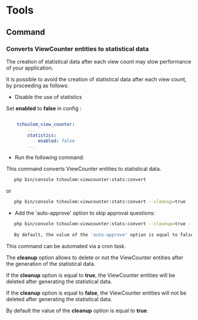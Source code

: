 # Tools

## Command

### Converts ViewCounter entities to statistical data

The creation of statistical data after each view count may slow performance of your application.

It is possible to avoid the creation of statistical data after each view count, by proceeding as follows:

- Disable the use of statistics

Set **enabled** to **false** in config :

```yaml

    tchoulom_view_counter:
        ...
        statistics:
            enabled: false
        ...
```

- Run the following command:

This command converts ViewCounter entities to statistical data.

```bash
   php bin/console tchoulom:viewcounter:stats:convert
```

or

```bash
   php bin/console tchoulom:viewcounter:stats:convert --cleanup=true
```

- Add the 'auto-approve' option to skip approval questions:

```bash
   php bin/console tchoulom:viewcounter:stats:convert --cleanup=true --auto-approve=true
   
   By default, the value of the 'auto-approve' option is equal to false.
```

This command can be automated via a cron task.

The **cleanup** option allows to delete or not the ViewCounter entities after the generation of the statistical data.

If the **cleanup** option is equal to **true**, the ViewCounter entities will be deleted after generating the statistical data.

If the **cleanup** option is equal to **false**, the ViewCounter entities will not be deleted after generating the statistical data.

By default the value of the **cleanup** option is equal to **true**.
